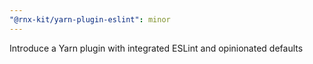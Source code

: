 ```yaml
---
"@rnx-kit/yarn-plugin-eslint": minor
---
```


Introduce a Yarn plugin with integrated ESLint and opinionated defaults
